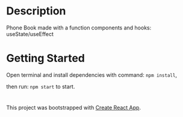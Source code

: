 # Description

Phone Book made with a function components and hooks: useState/useEffect

# Getting Started

Open terminal and install dependencies with command: `npm install`,

then run: `npm start` to start.

# 
This project was bootstrapped with [Create React App](https://github.com/facebook/create-react-app).
